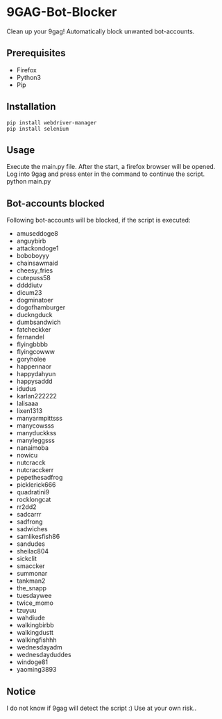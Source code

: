 # 9GAG-Bot-Blocker
Clean up your 9gag! Automatically block unwanted bot-accounts.

## Prerequisites
- Firefox
- Python3
- Pip

## Installation
```
pip install webdriver-manager
pip install selenium
```

## Usage
Execute the main.py file. After the start, a firefox browser will be opened. Log into 9gag and press enter in the command to continue the script.
python main.py

## Bot-accounts blocked
Following bot-accounts will be blocked, if the script is executed:
- amuseddoge8
- anguybirb
- attackondoge1
- boboboyyy
- chainsawmaid
- cheesy_fries
- cutepuss58
- ddddiutv
- dicum23
- dogminatoer
- dogofhamburger
- duckngduck
- dumbsandwich
- fatcheckker
- fernandel
- flyingbbbb
- flyingcowww
- goryholee
- happennaor
- happydahyun
- happysaddd
- idudus
- karlan222222
- lalisaaa
- lixen1313 
- manyarmpittsss
- manycowsss
- manyduckkss
- manyleggsss
- nanaimoba
- nowicu
- nutcracck
- nutcracckerr
- pepethesadfrog
- picklerick666
- quadratini9
- rocklongcat
- rr2dd2
- sadcarrr
- sadfrong
- sadwiches
- samlikesfish86
- sandudes
- sheilac804
- sickclit
- smaccker
- summonar
- tankman2
- the_snapp
- tuesdaywee
- twice_momo
- tzuyuu
- wahdiude
- walkingbirbb
- walkingdustt
- walkingfishhh
- wednesdayadm
- wednesdayduddes
- windoge81
- yaoming3893

## Notice
I do not know if 9gag will detect the script :) Use at your own risk..
